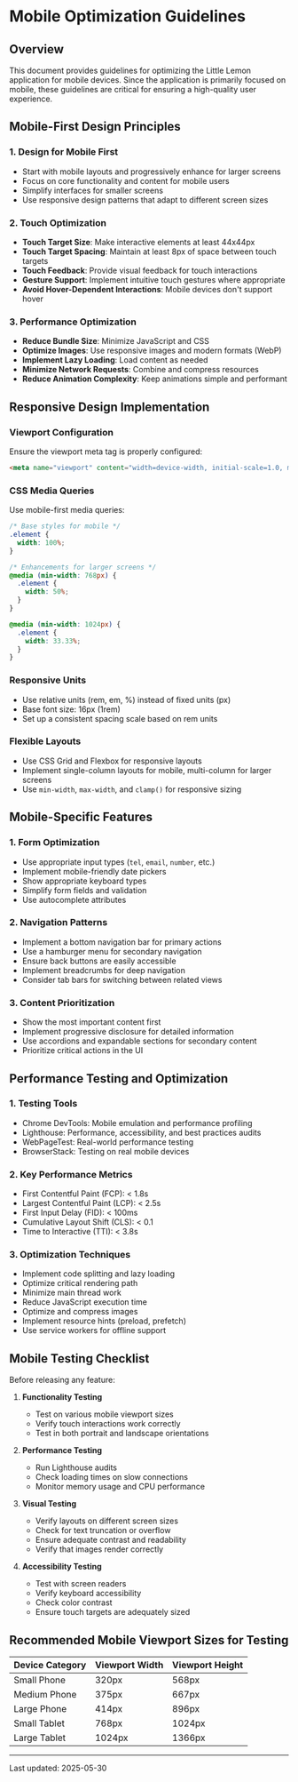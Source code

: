 # Mobile Optimization Guidelines

## Overview

This document provides guidelines for optimizing the Little Lemon application for mobile devices. Since the application is primarily focused on mobile, these guidelines are critical for ensuring a high-quality user experience.

## Mobile-First Design Principles

### 1. Design for Mobile First

- Start with mobile layouts and progressively enhance for larger screens
- Focus on core functionality and content for mobile users
- Simplify interfaces for smaller screens
- Use responsive design patterns that adapt to different screen sizes

### 2. Touch Optimization

- **Touch Target Size**: Make interactive elements at least 44x44px
- **Touch Target Spacing**: Maintain at least 8px of space between touch targets
- **Touch Feedback**: Provide visual feedback for touch interactions
- **Gesture Support**: Implement intuitive touch gestures where appropriate
- **Avoid Hover-Dependent Interactions**: Mobile devices don't support hover

### 3. Performance Optimization

- **Reduce Bundle Size**: Minimize JavaScript and CSS
- **Optimize Images**: Use responsive images and modern formats (WebP)
- **Implement Lazy Loading**: Load content as needed
- **Minimize Network Requests**: Combine and compress resources
- **Reduce Animation Complexity**: Keep animations simple and performant

## Responsive Design Implementation

### Viewport Configuration

Ensure the viewport meta tag is properly configured:

```html
<meta name="viewport" content="width=device-width, initial-scale=1.0, maximum-scale=5.0">
```

### CSS Media Queries

Use mobile-first media queries:

```css
/* Base styles for mobile */
.element {
  width: 100%;
}

/* Enhancements for larger screens */
@media (min-width: 768px) {
  .element {
    width: 50%;
  }
}

@media (min-width: 1024px) {
  .element {
    width: 33.33%;
  }
}
```

### Responsive Units

- Use relative units (rem, em, %) instead of fixed units (px)
- Base font size: 16px (1rem)
- Set up a consistent spacing scale based on rem units

### Flexible Layouts

- Use CSS Grid and Flexbox for responsive layouts
- Implement single-column layouts for mobile, multi-column for larger screens
- Use `min-width`, `max-width`, and `clamp()` for responsive sizing

## Mobile-Specific Features

### 1. Form Optimization

- Use appropriate input types (`tel`, `email`, `number`, etc.)
- Implement mobile-friendly date pickers
- Show appropriate keyboard types
- Simplify form fields and validation
- Use autocomplete attributes

### 2. Navigation Patterns

- Implement a bottom navigation bar for primary actions
- Use a hamburger menu for secondary navigation
- Ensure back buttons are easily accessible
- Implement breadcrumbs for deep navigation
- Consider tab bars for switching between related views

### 3. Content Prioritization

- Show the most important content first
- Implement progressive disclosure for detailed information
- Use accordions and expandable sections for secondary content
- Prioritize critical actions in the UI

## Performance Testing and Optimization

### 1. Testing Tools

- Chrome DevTools: Mobile emulation and performance profiling
- Lighthouse: Performance, accessibility, and best practices audits
- WebPageTest: Real-world performance testing
- BrowserStack: Testing on real mobile devices

### 2. Key Performance Metrics

- First Contentful Paint (FCP): < 1.8s
- Largest Contentful Paint (LCP): < 2.5s
- First Input Delay (FID): < 100ms
- Cumulative Layout Shift (CLS): < 0.1
- Time to Interactive (TTI): < 3.8s

### 3. Optimization Techniques

- Implement code splitting and lazy loading
- Optimize critical rendering path
- Minimize main thread work
- Reduce JavaScript execution time
- Optimize and compress images
- Implement resource hints (preload, prefetch)
- Use service workers for offline support

## Mobile Testing Checklist

Before releasing any feature:

1. **Functionality Testing**
   - Test on various mobile viewport sizes
   - Verify touch interactions work correctly
   - Test in both portrait and landscape orientations

2. **Performance Testing**
   - Run Lighthouse audits
   - Check loading times on slow connections
   - Monitor memory usage and CPU performance

3. **Visual Testing**
   - Verify layouts on different screen sizes
   - Check for text truncation or overflow
   - Ensure adequate contrast and readability
   - Verify that images render correctly

4. **Accessibility Testing**
   - Test with screen readers
   - Verify keyboard accessibility
   - Check color contrast
   - Ensure touch targets are adequately sized

## Recommended Mobile Viewport Sizes for Testing

| Device Category | Viewport Width | Viewport Height |
|-----------------|----------------|-----------------|
| Small Phone     | 320px          | 568px           |
| Medium Phone    | 375px          | 667px           |
| Large Phone     | 414px          | 896px           |
| Small Tablet    | 768px          | 1024px          |
| Large Tablet    | 1024px         | 1366px          |

---

Last updated: 2025-05-30
